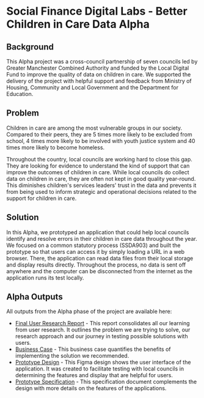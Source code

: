 # **Social Finance Digital Labs - Better Children in Care Data Alpha**

## Background

This Alpha project was a cross-council partnership of seven councils led by Greater Manchester Combined Authority and funded by the Local Digital Fund to improve the quality of data on children in care. We supported the delivery of the project with helpful support and feedback from Ministry of Housing, Community and Local Government and the Department for Education. 

## Problem

Children in care are among the most vulnerable groups in our society. Compared to their peers, they are 5 times more likely to be excluded from school, 4 times more likely to be involved with youth justice system and 40 times more likely to become homeless.

Throughout the country, local councils are working hard to close this gap. They are looking for evidence to understand the kind of support that can improve the outcomes of children in care. While local councils do collect data on children in care, they are often not kept in good quality year-round. This diminishes children's services leaders' trust in the data and prevents it from being used to inform strategic and operational decisions related to the support for children in care.  

## Solution

In this Alpha, we prototyped an application that could help local councils identify and resolve errors in their children in care data throughout the year. We focused on a common statutory process (SSDA903) and built the prototype so that users can access it by simply loading a URL in a web browser. There, the application can read data files from their local storage and display results directly. Throughout the process, no data is sent off anywhere and the computer can be disconnected from the internet as the application runs its test locally.

## Alpha Outputs

All outputs from the Alpha phase of the project are available here:

 * [Final User Research Report](./outputs/Final_User_Research_Report.pdf) - This report consolidates all our learning from user research. It outlines the problem we are trying to solve, our research approach and our journey in testing possible solutions with users.     
 * [Business Case](./outputs/Business_Case.xlsx) - This business case quantifies the benefits of implementing the solution we recommended.
 * [Prototype Design](https://www.figma.com/file/tPGzr4NebhFs84QJOqRXzU/Better-Children-in-Care-Application-Design?node-id=271%3A0) - This Figma design shows the user interface of the application. It was created to facilitate testing with local councils in determining the features and display that are helpful for users. 
 * [Prototype Specification](./outputs/Prototype_Specification.xlsx) - This specification document complements the design with more details on the features of the applications.  

